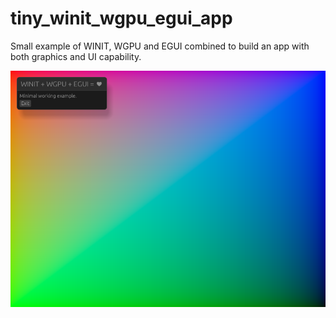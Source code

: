 # tiny_winit_wgpu_egui_app
Small example of WINIT, WGPU and EGUI combined to build an app with both graphics and UI capability.  

![preview](img/img_1.png)